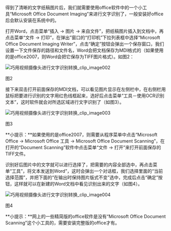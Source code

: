 ﻿
得到了清晰的文字纸稿图片后，我们就需要使用office软件中的一个小工具“Microsoft Office Document Imaging”来进行文字识别了，一般安装好office后会默认安装在系统中的。 

打开Word，点击菜单“插入 → 图片 → 来自文件”，把纸稿图片插入到文档中，再点击菜单“文件 → 打印”，在弹出”窗口的“打印机”下拉列表框中选择“Microsoft Office Document Imaging Writer”，点击“确定”按钮会弹出一个保存窗口，我们设置一下文件保存的路径和文件名，Word会把文档保存为MDI格式的（如果使用的是office2007，则Word会把它保存为TIFF图片格式）。如图2： 

![巧用视频摄像头进行文字识别转换\_clip\_image002](04-含文字图片.001.jpeg)

图2

接下来双击打开前面保存的MDI文档，可以看见图片显示在左侧栏中，在右侧栏用鼠标把要进行识别的文字用红色线框起来，选好后点击菜单“工具－使用OCR识别文本”，这时软件就会对所选区域进行文字识别了（如图3）。 

![巧用视频摄像头进行文字识别转换\_clip\_image003](04-含文字图片.002.jpeg)

图3

**小提示：**如果使用的是office2007，则需要从程序菜单中点击“Microsoft Office → Microsoft Office 工具 → Microsoft Office Document Scanning”，在打开的“Document Scanning”软件中点击菜单“文件 → 打开”来打开前面保存的TIFF文件。

识别好后图片中的文字就可以进行选择了，把需要的内容全部选中，再点击菜单“工具”，将文本发送到Word”，这时会弹出一个对话框，我们选择里面的“当前选择范围”，并把下面的“在输出时保持图片版式不变”选中，完成后点击“确定”按钮，这样就可以在新建的Word文档中看见识别出来的文字（如图4）。 

![巧用视频摄像头进行文字识别转换\_clip\_image004](04-含文字图片.003.jpeg)

图4

**小提示：**网上的一些精简版的office软件是没有“Microsoft Office Document Scanning”这个小工具的，需要安装完整版的office才有。 


